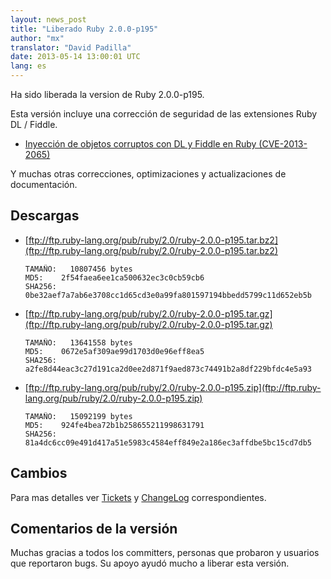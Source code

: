 ```yaml
---
layout: news_post
title: "Liberado Ruby 2.0.0-p195"
author: "mx"
translator: "David Padilla"
date: 2013-05-14 13:00:01 UTC
lang: es
---
```


Ha sido liberada la version de Ruby 2.0.0-p195.

Esta versión incluye una corrección de seguridad de las extensiones Ruby DL / Fiddle.

* [Inyección de objetos corruptos con DL y Fiddle en Ruby (CVE-2013-2065)](/es/news/2013/05/14/inyeccion-de-objetos-corruptos-con-dl-y-fiddle-en-ruby/)

Y muchas otras correcciones, optimizaciones y actualizaciones de documentación.

## Descargas

* [ftp://ftp.ruby-lang.org/pub/ruby/2.0/ruby-2.0.0-p195.tar.bz2](ftp://ftp.ruby-lang.org/pub/ruby/2.0/ruby-2.0.0-p195.tar.bz2)

      TAMAÑO:   10807456 bytes
      MD5:    2f54faea6ee1ca500632ec3c0cb59cb6
      SHA256: 0be32aef7a7ab6e3708cc1d65cd3e0a99fa801597194bbedd5799c11d652eb5b

* [ftp://ftp.ruby-lang.org/pub/ruby/2.0/ruby-2.0.0-p195.tar.gz](ftp://ftp.ruby-lang.org/pub/ruby/2.0/ruby-2.0.0-p195.tar.gz)

      TAMAÑO:   13641558 bytes
      MD5:    0672e5af309ae99d1703d0e96eff8ea5
      SHA256: a2fe8d44eac3c27d191ca2d0ee2d871f9aed873c74491b2a8df229bfdc4e5a93

* [ftp://ftp.ruby-lang.org/pub/ruby/2.0/ruby-2.0.0-p195.zip](ftp://ftp.ruby-lang.org/pub/ruby/2.0/ruby-2.0.0-p195.zip)

      TAMAÑO:   15092199 bytes
      MD5:    924fe4bea72b1b258655211998631791
      SHA256: 81a4dc6cc09e491d417a51e5983c4584eff849e2a186ec3affdbe5bc15cd7db5

## Cambios

Para mas detalles ver [Tickets](https://bugs.ruby-lang.org/projects/ruby-200/issues?set_filter=1&status_id=5) y
[ChangeLog](http://svn.ruby-lang.org/repos/ruby/tags/v2_0_0_195/ChangeLog) correspondientes.

## Comentarios de la versión

Muchas gracias a todos los committers, personas que probaron y usuarios que reportaron
bugs. Su apoyo ayudó mucho a liberar esta versión.
